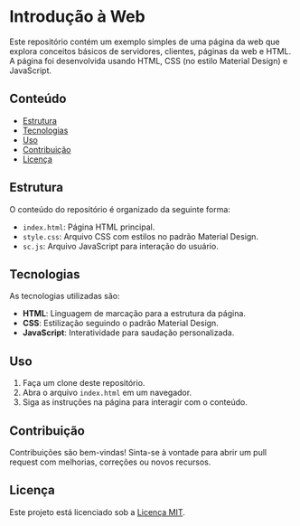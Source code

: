 # Introdução à Web

Este repositório contém um exemplo simples de uma página da web que explora conceitos básicos de servidores, clientes, páginas da web e HTML. A página foi desenvolvida usando HTML, CSS (no estilo Material Design) e JavaScript.

## Conteúdo

- [Estrutura](#estrutura)
- [Tecnologias](#tecnologias)
- [Uso](#uso)
- [Contribuição](#contribuição)
- [Licença](#licença)

## Estrutura

O conteúdo do repositório é organizado da seguinte forma:

- `index.html`: Página HTML principal.
- `style.css`: Arquivo CSS com estilos no padrão Material Design.
- `sc.js`: Arquivo JavaScript para interação do usuário.

## Tecnologias

As tecnologias utilizadas são:

- **HTML**: Linguagem de marcação para a estrutura da página.
- **CSS**: Estilização seguindo o padrão Material Design.
- **JavaScript**: Interatividade para saudação personalizada.

## Uso

1. Faça um clone deste repositório.
2. Abra o arquivo `index.html` em um navegador.
3. Siga as instruções na página para interagir com o conteúdo.

## Contribuição

Contribuições são bem-vindas! Sinta-se à vontade para abrir um pull request com melhorias, correções ou novos recursos.

## Licença

Este projeto está licenciado sob a [Licença MIT](LICENSE).
